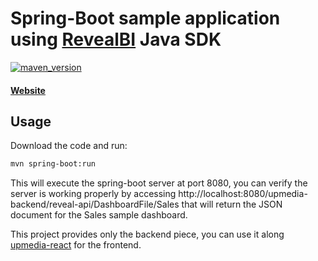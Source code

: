 # Spring-Boot sample application using [RevealBI](https://revealbi.io/) Java SDK
[![maven_version](https://img.shields.io/maven-metadata/v?metadataUrl=http%3A%2F%2Frevealpackages.eastus.cloudapp.azure.com%2Frepository%2Fpublic%2Fcom%2Finfragistics%2Freveal%2Fsdk%2Freveal-sdk%2Fmaven-metadata.xml)](http://revealpackages.eastus.cloudapp.azure.com/#basicsearch/com.infragistics.reveal.reveal-sdk)
#### [Website](https://revealbi.io/) 

## Usage
Download the code and run:

```sh
mvn spring-boot:run
```
This will execute the spring-boot server at port 8080, you can verify the server is working properly by accessing http://localhost:8080/upmedia-backend/reveal-api/DashboardFile/Sales that will return the JSON document for the Sales sample dashboard.

This project provides only the backend piece, you can use it along [upmedia-react](https://github.com/RevealBi/sdk-samples-react/tree/main/upmedia-react) for the frontend.
